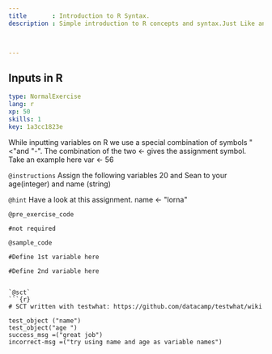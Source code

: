 ```yaml
---
title       : Introduction to R Syntax.
description : Simple introduction to R concepts and syntax.Just Like any other Language R has its own variations.Throughout this chapter we shall explore the differences.

  

---
```

## Inputs in R  

```yaml
type: NormalExercise
lang: r
xp: 50
skills: 1
key: 1a3cc1823e
```

While inputting variables on R we use a special combination of symbols "<"and "-".
The combination of the two <- gives the assignment symbol.
Take an example here
 var <- 56

`@instructions`
 Assign the following variables 20 and Sean 
 to your age(integer) and name (string)

`@hint`
Have a look at this assignment.
name <- "lorna"

`@pre_exercise_code`
```{r}
#not required

```
`@sample_code`
```{r}
#Define 1st variable here

#Define 2nd variable here


`@sct`
```{r}
# SCT written with testwhat: https://github.com/datacamp/testwhat/wiki

test_object ("name")
test_object("age ")
success_msg =("great job")
incorrect-msg =("try using name and age as variable names")



```


